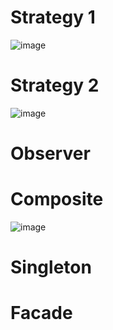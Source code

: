 <h1>
Strategy 1 
</h1>

![image](https://github.com/Rotiv03/Bertoti/assets/89108257/fc37d161-d236-42c9-a2d2-d6014213b9d5)


<h1>
Strategy 2
</h1>

![image](https://github.com/Rotiv03/Bertoti/assets/89108257/a55ed002-7220-4cd4-988e-94a28277ab3f)


<h1>
Observer
</h1>




<h1>
Composite
</h1>

![image](https://github.com/Rotiv03/Bertoti/assets/89108257/89a09a19-165e-40e0-b81d-b52e1a5d8973)


<h1>
Singleton
</h1> 



<h1>
Facade
</h1>


